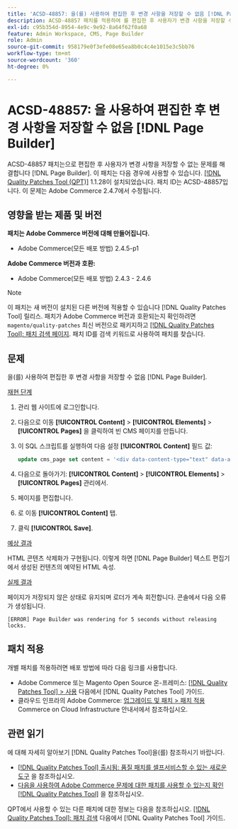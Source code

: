 ```yaml
---
title: 'ACSD-48857: 을(를) 사용하여 편집한 후 변경 사항을 저장할 수 없음 [!DNL Page Builder]'
description: ACSD-48857 패치를 적용하여 를 편집한 후 사용자가 변경 사항을 저장할 수 없는 Adobe Commerce 문제를 해결합니다 [!DNL Page Builder].
exl-id: c95b354d-8954-4e9c-9e92-8a64f62f0a68
feature: Admin Workspace, CMS, Page Builder
role: Admin
source-git-commit: 958179e0f3efe08e65ea8b0c4c4e1015e3c5bb76
workflow-type: tm+mt
source-wordcount: '360'
ht-degree: 0%

---
```


# ACSD-48857: 을 사용하여 편집한 후 변경 사항을 저장할 수 없음 [!DNL Page Builder]

ACSD-48857 패치는으로 편집한 후 사용자가 변경 사항을 저장할 수 없는 문제를 해결합니다 [!DNL Page Builder]. 이 패치는 다음 경우에 사용할 수 있습니다. [[!DNL Quality Patches Tool (QPT)]](/help/announcements/adobe-commerce-announcements/magento-quality-patches-released-new-tool-to-self-serve-quality-patches.md) 1.1.28이 설치되었습니다. 패치 ID는 ACSD-48857입니다. 이 문제는 Adobe Commerce 2.4.7에서 수정됩니다.

## 영향을 받는 제품 및 버전

**패치는 Adobe Commerce 버전에 대해 만들어집니다.**

* Adobe Commerce(모든 배포 방법) 2.4.5-p1

**Adobe Commerce 버전과 호환:**

* Adobe Commerce(모든 배포 방법) 2.4.3 - 2.4.6

>[!NOTE]
>
>이 패치는 새 버전이 설치된 다른 버전에 적용할 수 있습니다 [!DNL Quality Patches Tool] 릴리스. 패치가 Adobe Commerce 버전과 호환되는지 확인하려면 `magento/quality-patches` 최신 버전으로 패키지하고 [[!DNL Quality Patches Tool]: 패치 검색 페이지](https://experienceleague.adobe.com/tools/commerce-quality-patches/index.html). 패치 ID를 검색 키워드로 사용하여 패치를 찾습니다.

## 문제

을(를) 사용하여 편집한 후 변경 사항을 저장할 수 없음 [!DNL Page Builder].

<u>재현 단계</u>

1. 관리 웹 사이트에 로그인합니다.
1. 다음으로 이동 **[!UICONTROL Content]** > **[!UICONTROL Elements]** > **[!UICONTROL Pages]** 을 클릭하여 빈 CMS 페이지를 만듭니다.
1. 이 SQL 스크립트를 실행하여 다음 설정 **[!UICONTROL Content]** 필드 값:

   ```SQL
   update cms_page set content = '<div data-content-type="text" data-appearance="default" data-element="main"><h4 style="text-align: center;" contenteditable="true" data-placeholder="Edit Heading Text" data-content-type="heading" data-appearance="default" data-element="main">THE RULES</h4></div>' where page_id=8;
   ```

1. 다음으로 돌아가기: **[!UICONTROL Content]** > **[!UICONTROL Elements]** > **[!UICONTROL Pages]** 관리에서.
1. 페이지를 편집합니다.
1. 로 이동 **[!UICONTROL Content]** 탭.
1. 클릭 **[!UICONTROL Save]**.

<u>예상 결과</u>

HTML 콘텐츠 삭제화가 구현됩니다. 이렇게 하면 [!DNL Page Builder] 텍스트 편집기에서 생성된 컨텐츠의 예약된 HTML 속성.

<u>실제 결과</u>

페이지가 저장되지 않은 상태로 유지되며 로더가 계속 회전합니다. 콘솔에서 다음 오류가 생성됩니다.

```
[ERROR] Page Builder was rendering for 5 seconds without releasing locks.
```

## 패치 적용

개별 패치를 적용하려면 배포 방법에 따라 다음 링크를 사용합니다.

* Adobe Commerce 또는 Magento Open Source 온-프레미스: [[!DNL Quality Patches Tool] > 사용](https://experienceleague.adobe.com/docs/commerce-operations/tools/quality-patches-tool/usage.html) 다음에서 [!DNL Quality Patches Tool] 가이드.
* 클라우드 인프라의 Adobe Commerce: [업그레이드 및 패치 > 패치 적용](https://experienceleague.adobe.com/docs/commerce-cloud-service/user-guide/develop/upgrade/apply-patches.html) Commerce on Cloud Infrastructure 안내서에서 참조하십시오.

## 관련 읽기

에 대해 자세히 알아보기 [!DNL Quality Patches Tool]을(를) 참조하시기 바랍니다.

* [[!DNL Quality Patches Tool] 출시됨: 품질 패치를 셀프서비스할 수 있는 새로운 도구](/help/announcements/adobe-commerce-announcements/magento-quality-patches-released-new-tool-to-self-serve-quality-patches.md) 을 참조하십시오.
* [다음을 사용하여 Adobe Commerce 문제에 대한 패치를 사용할 수 있는지 확인 [!DNL Quality Patches Tool]](/help/support-tools/patches-available-in-qpt-tool/check-patch-for-magento-issue-with-magento-quality-patches.md) 을 참조하십시오.

QPT에서 사용할 수 있는 다른 패치에 대한 정보는 다음을 참조하십시오. [[!DNL Quality Patches Tool]: 패치 검색](https://experienceleague.adobe.com/tools/commerce-quality-patches/index.html) 다음에서 [!DNL Quality Patches Tool] 가이드.
